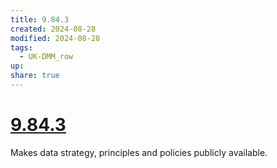 ```yaml
---
title: 9.84.3
created: 2024-08-28
modified: 2024-08-28
tags:
  - UK-DMM_row
up: 
share: true
---
```

# [9.84.3](9.84.3.md)

Makes data strategy, principles and policies publicly available.
